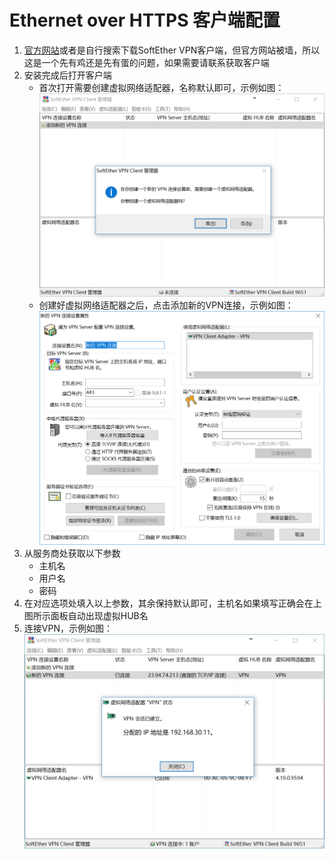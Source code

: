 # Ethernet over HTTPS 客户端配置

1. [官方网站](http://www.softether-download.com/cn.aspx?product=softether)或者是自行搜索下载SoftEther VPN客户端，但官方网站被墙，所以这是一个先有鸡还是先有蛋的问题，如果需要请联系获取客户端
2. 安装完成后打开客户端
   * 首次打开需要创建虚拟网络适配器，名称默认即可，示例如图：![](/assets/import7.png)
   * 创建好虚拟网络适配器之后，点击添加新的VPN连接，示例如图：![](/assets/import8.png)
3. 从服务商处获取以下参数
   * 主机名
   * 用户名
   * 密码
4. 在对应选项处填入以上参数，其余保持默认即可，主机名如果填写正确会在上图所示面板自动出现虚拟HUB名
5. 连接VPN，示例如图：![](/assets/import9.png)



